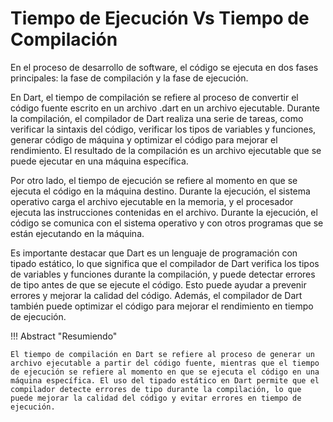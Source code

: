 # Tiempo de Ejecución Vs Tiempo de Compilación

En el proceso de desarrollo de software, el código se ejecuta en dos fases principales: la fase de compilación y la fase de ejecución.

En Dart, el tiempo de compilación se refiere al proceso de convertir el código fuente escrito en un archivo .dart en un archivo ejecutable. Durante la compilación, el compilador de Dart realiza una serie de tareas, como verificar la sintaxis del código, verificar los tipos de variables y funciones, generar código de máquina y optimizar el código para mejorar el rendimiento. El resultado de la compilación es un archivo ejecutable que se puede ejecutar en una máquina específica.

Por otro lado, el tiempo de ejecución se refiere al momento en que se ejecuta el código en la máquina destino. Durante la ejecución, el sistema operativo carga el archivo ejecutable en la memoria, y el procesador ejecuta las instrucciones contenidas en el archivo. Durante la ejecución, el código se comunica con el sistema operativo y con otros programas que se están ejecutando en la máquina.

Es importante destacar que Dart es un lenguaje de programación con tipado estático, lo que significa que el compilador de Dart verifica los tipos de variables y funciones durante la compilación, y puede detectar errores de tipo antes de que se ejecute el código. Esto puede ayudar a prevenir errores y mejorar la calidad del código. Además, el compilador de Dart también puede optimizar el código para mejorar el rendimiento en tiempo de ejecución.

!!! Abstract "Resumiendo"

    El tiempo de compilación en Dart se refiere al proceso de generar un archivo ejecutable a partir del código fuente, mientras que el tiempo de ejecución se refiere al momento en que se ejecuta el código en una máquina específica. El uso del tipado estático en Dart permite que el compilador detecte errores de tipo durante la compilación, lo que puede mejorar la calidad del código y evitar errores en tiempo de ejecución.
